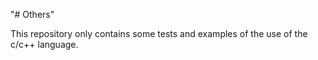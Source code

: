 "# Others" 

This repository only contains some tests and examples of the use of the c/c++ language. 
